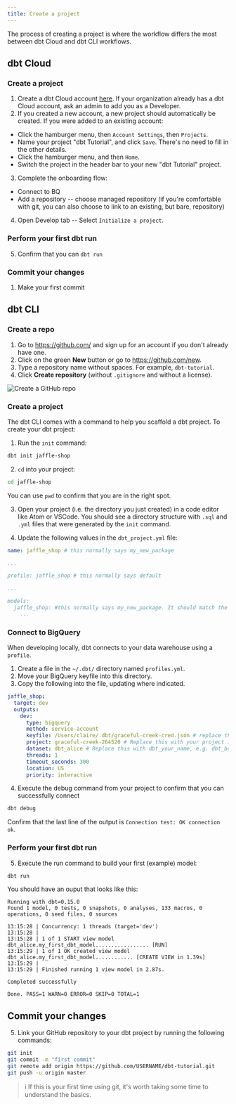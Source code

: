 ```yaml
---
title: Create a project
---
```


The process of creating a project is where the workflow differs the most between
dbt Cloud and dbt CLI workflows.

## dbt Cloud
### Create a project
1. Create a dbt Cloud account [here](https://cloud.getdbt.com/signup/). If your
organization already has a dbt Cloud account, ask an admin to add you as a
Developer.
2. If you created a new account, a new project should automatically be created.
If you were added to an existing account:
  * Click the hamburger menu, then `Account Settings`, then `Projects`.
  * Name your project "dbt Tutorial", and click `Save`. There's no need to fill
  in the other details.
  * Click the hamburger menu, and then `Home`.
  * Switch the project in the header bar to your new "dbt Tutorial" project.
3. Complete the onboarding flow:
  * Connect to BQ
  * Add a repository -- choose managed repository (if you're comfortable with git,
  you can also choose to link to an existing, but bare, repository)
4. Open Develop tab -- Select `Initialize a project`.

### Perform your first dbt run
5. Confirm that you can `dbt run`

### Commit your changes
1. Make your first commit

## dbt CLI
### Create a repo
1. Go to https://github.com/ and sign up for an account if you don't already have one.
2. Click on the green **New** button or go to https://github.com/new.
3. Type a repository name without spaces. For example, `dbt-tutorial`.
4. Click **Create repository** (without `.gitignore` and without a license).

<img alt="Create a GitHub repo" src="/img/create-github-repo.png" class="docImage"/>

### Create a project
The dbt CLI comes with a command to help you scaffold a dbt project. To create
your dbt project:
1. Run the `init` command:
```bash
dbt init jaffle-shop
```
2. `cd` into your project:
```bash
cd jaffle-shop
```
You can use `pwd` to confirm that you are in the right spot.

3. Open your project (i.e. the directory you just created) in a code editor like
Atom or VSCode. You should see a directory structure with `.sql` and `.yml` files
that were generated by the `init` command.

4. Update the following values in the `dbt_project.yml` file:
```yaml
name: jaffle_shop # this normally says my_new_package

...

profile: jaffle_shop # this normally says default

...

models:
  jaffle_shop: #this normally says my_new_package. It should match the value for `name:`
    ...
```




### Connect to BigQuery
When developing locally, dbt connects to your data warehouse using a `profile`.
1. Create a file in the `~/.dbt/` directory named `profiles.yml`.
2. Move your BigQuery keyfile into this directory.
3. Copy the following into the file, updating where indicated.
```yaml
jaffle_shop:
  target: dev
  outputs:
    dev:
      type: bigquery
      method: service-account
      keyfile: /Users/claire/.dbt/graceful-creek-cred.json # replace this with the full path to your keyfile
      project: graceful-creek-264520 # Replace this with your project id
      dataset: dbt_alice # Replace this with dbt_your_name, e.g. dbt_bob
      threads: 1
      timeout_seconds: 300
      location: US
      priority: interactive
```

4. Execute the debug command from your project to confirm that you can successfully
connect
```bash
dbt debug
```
Confirm that the last line of the output is `Connection test: OK connection ok`.

### Perform your first dbt run
5. Execute the run command to build your first (example) model:
```bash
dbt run
```
You should have an ouput that looks like this:
```
Running with dbt=0.15.0
Found 1 model, 0 tests, 0 snapshots, 0 analyses, 133 macros, 0 operations, 0 seed files, 0 sources

13:15:28 | Concurrency: 1 threads (target='dev')
13:15:28 |
13:15:28 | 1 of 1 START view model dbt_alice.my_first_dbt_model................. [RUN]
13:15:29 | 1 of 1 OK created view model dbt_alice.my_first_dbt_model............ [CREATE VIEW in 1.39s]
13:15:29 |
13:15:29 | Finished running 1 view model in 2.87s.

Completed successfully

Done. PASS=1 WARN=0 ERROR=0 SKIP=0 TOTAL=1
```


## Commit your changes

5. Link your GitHub repository to your dbt project by running the following
commands:
```bash
git init
git commit -m "first commit"
git remote add origin https://github.com/USERNAME/dbt-tutorial.git
git push -u origin master
```

> ℹ️ If this is your first time using git, it's worth taking some time to
understand the basics.
